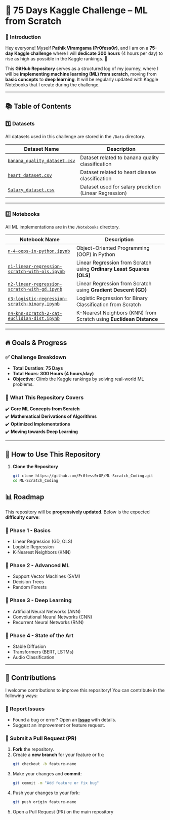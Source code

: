 # 🚀 75 Days Kaggle Challenge – ML from Scratch

### 📌 Introduction
Hey everyone! Myself **Pathik Viramgama (Pr0fess0r)**, and I am on a **75-day Kaggle challenge** where I will **dedicate 300 hours** (4 hours per day) to rise as high as possible in the Kaggle rankings. 🚀 

This **GitHub Repository** serves as a structured log of my journey, where I will be **implementing machine learning (ML) from scratch**, moving from **basic concepts** to **deep learning**. It will be regularly updated with Kaggle Notebooks that I create during the challenge.

---

## 📚 Table of Contents

### **1️⃣ Datasets**
All datasets used in this challenge are stored in the `/Data` directory.

| Dataset Name | Description |
|-------------|-------------|
| [`banana_quality_dataset.csv`](Data/banana_quality_dataset.csv) | Dataset related to banana quality classification |
| [`heart_dataset.csv`](Data/heart_dataset.csv) | Dataset related to heart disease classification |
| [`Salary_dataset.csv`](Data/Salary_dataset.csv) | Dataset used for salary prediction (Linear Regression) |

---

### **2️⃣ Notebooks**
All ML implementations are in the `/Notebooks` directory.

| Notebook Name | Description |
|--------------|-------------|
| [`n-4-oops-in-python.ipynb`](Notebooks/n-4-oops-in-python.ipynb) | Object-Oriented Programming (OOP) in Python |
| [`n1-linear-regression-scratch-with-ols.ipynb`](Notebooks/n1-linear-regression-scratch-with-ols.ipynb) | Linear Regression from Scratch using **Ordinary Least Squares (OLS)** |
| [`n2-linear-regression-scratch-with-gd.ipynb`](Notebooks/n2-linear-regression-scratch-with-gd.ipynb) | Linear Regression from Scratch using **Gradient Descent (GD)** |
| [`n3-logistic-regression-scratch-binary.ipynb`](Notebooks/n3-logistic-regression-scratch-binary.ipynb) | Logistic Regression for Binary Classification from Scratch |
| [`n4-knn-scratch-2-cat-euclidian-dist.ipynb`](Notebooks/n4-knn-scratch-2-cat-euclidian-dist.ipynb) | K-Nearest Neighbors (KNN) from Scratch using **Euclidean Distance** |


---

## 🔥 Goals & Progress
### ✅ **Challenge Breakdown**
- **Total Duration**: **75 Days**
- **Total Hours**: **300 Hours (4 hours/day)**
- **Objective**: Climb the Kaggle rankings by solving real-world ML problems.

### 📌 **What This Repository Covers**
✔️ **Core ML Concepts from Scratch**  
✔️ **Mathematical Derivations of Algorithms**  
✔️ **Optimized Implementations**  
✔️ **Moving towards Deep Learning**  

---

## 📌 How to Use This Repository
1. **Clone the Repository**
   ```sh
   git clone https://github.com/Pr0fess0rOP/ML-Scratch_Coding.git
   cd ML-Scratch_Coding


## 📊 Roadmap

This repository will be **progressively updated**. Below is the expected **difficulty curve**:

### **📌 Phase 1 - Basics**
- Linear Regression (GD, OLS)
- Logistic Regression
- K-Nearest Neighbors (KNN)

### **📌 Phase 2 - Advanced ML**
- Support Vector Machines (SVM)
- Decision Trees
- Random Forests

### **📌 Phase 3 - Deep Learning**
- Artificial Neural Networks (ANN)
- Convolutional Neural Networks (CNN)
- Recurrent Neural Networks (RNN)

### **📌 Phase 4 - State of the Art**
- Stable Diffusion
- Transformers (BERT, LSTMs)
- Audio Classification
---

## 🤝 Contributions

I welcome contributions to improve this repository! You can contribute in the following ways:

### 🔹 Report Issues  
- Found a bug or error? Open an **[Issue](https://github.com/ML-Scratch-Coding/issues)** with details.  
- Suggest an improvement or feature request.

### 🔹 Submit a Pull Request (PR)  
1. **Fork** the repository.  
2. Create a **new branch** for your feature or fix:  
   ```sh
   git checkout -b feature-name
3. Make your changes and **commit**:  
   ```sh
   git commit -m "Add feature or fix bug"
4. Push your changes to your fork:  
   ```sh
   git push origin feature-name
5. Open a Pull Request (PR) on the main repository
